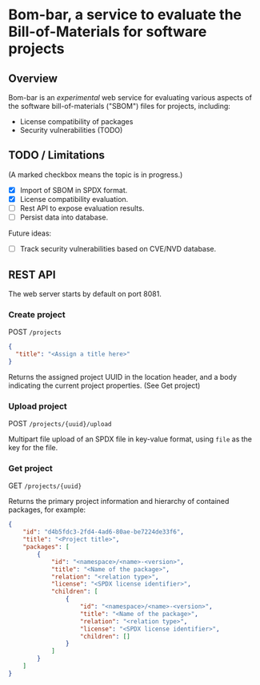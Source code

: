 # Bom-bar, a service to evaluate the Bill-of-Materials for software projects

## Overview
Bom-bar is an _experimental_ web service for evaluating various aspects 
of the software bill-of-materials ("SBOM") files for projects, including:

- License compatibility of packages
- Security vulnerabilities (TODO)

## TODO / Limitations
(A marked checkbox means the topic is in progress.)

- [x] Import of SBOM in SPDX format.
- [x] License compatibility evaluation.
- [ ] Rest API to expose evaluation results.
- [ ] Persist data into database.

Future ideas:
- [ ] Track security vulnerabilities based on CVE/NVD database.

## REST API
The web server starts by default on port 8081.

### Create project
POST `/projects`
```json
{
  "title": "<Assign a title here>"
}
```

Returns the assigned project UUID in the location header, and a
body indicating the current project properties. (See Get project)

### Upload project
POST `/projects/{uuid}/upload`

Multipart file upload of an SPDX file in key-value format, using 
`file` as the key for the file.

### Get project
GET `/projects/{uuid}`

Returns the primary project information and hierarchy of contained 
packages, for example:
```json
{
    "id": "d4b5fdc3-2fd4-4ad6-80ae-be7224de33f6",
    "title": "<Project title>",
    "packages": [
        {
            "id": "<namespace>/<name>-<version>",
            "title": "<Name of the package>",
            "relation": "<relation type>",
            "license": "<SPDX license identifier>",
            "children": [
                {
                    "id": "<namespace>/<name>-<version>",
                    "title": "<Name of the package>",
                    "relation": "<relation type>",
                    "license": "<SPDX license identifier>",
                    "children": []
                }   
            ]
        }
    ]
}
```
